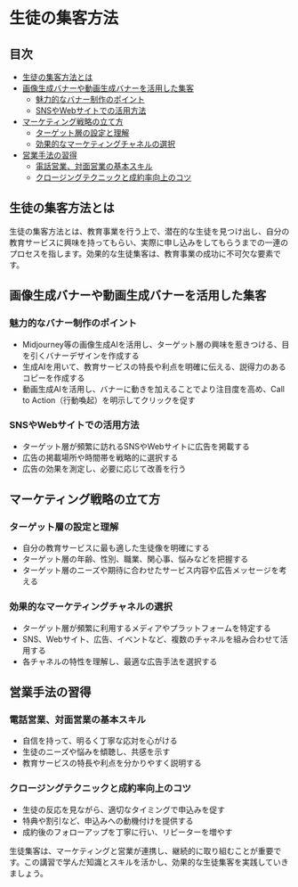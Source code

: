 # 生徒の集客方法

## 目次
- [生徒の集客方法とは](#introduction)
- [画像生成バナーや動画生成バナーを活用した集客](#banner-ads)
  - [魅力的なバナー制作のポイント](#banner-design)
  - [SNSやWebサイトでの活用方法](#banner-usage)
- [マーケティング戦略の立て方](#marketing-strategy)
  - [ターゲット層の設定と理解](#target-audience)
  - [効果的なマーケティングチャネルの選択](#marketing-channels)
- [営業手法の習得](#sales-techniques)
  - [電話営業、対面営業の基本スキル](#basic-sales-skills)
  - [クロージングテクニックと成約率向上のコツ](#closing-techniques)

<a id="introduction"></a>
## 生徒の集客方法とは
生徒の集客方法とは、教育事業を行う上で、潜在的な生徒を見つけ出し、自分の教育サービスに興味を持ってもらい、実際に申し込みをしてもらうまでの一連のプロセスを指します。効果的な生徒集客は、教育事業の成功に不可欠な要素です。

<a id="banner-ads"></a>
## 画像生成バナーや動画生成バナーを活用した集客

### <a id="banner-design"></a>魅力的なバナー制作のポイント
- Midjourney等の画像生成AIを活用し、ターゲット層の興味を惹きつける、目を引くバナーデザインを作成する
- 生成AIを用いて、教育サービスの特長や利点を明確に伝える、説得力のあるコピーを作成する
- 動画生成AIを活用し、バナーに動きを加えることでより注目度を高め、Call to Action（行動喚起）を明示してクリックを促す

### <a id="banner-usage"></a>SNSやWebサイトでの活用方法
- ターゲット層が頻繁に訪れるSNSやWebサイトに広告を掲載する
- 広告の掲載場所や時間帯を戦略的に選択する
- 広告の効果を測定し、必要に応じて改善を行う


<a id="marketing-strategy"></a>
## マーケティング戦略の立て方

### <a id="target-audience"></a>ターゲット層の設定と理解
- 自分の教育サービスに最も適した生徒像を明確にする
- ターゲット層の年齢、性別、職業、関心事、悩みなどを把握する
- ターゲット層のニーズや期待に合わせたサービス内容や広告メッセージを考える

### <a id="marketing-channels"></a>効果的なマーケティングチャネルの選択
- ターゲット層が頻繁に利用するメディアやプラットフォームを特定する
- SNS、Webサイト、広告、イベントなど、複数のチャネルを組み合わせて活用する
- 各チャネルの特性を理解し、最適な広告手法を選択する


<a id="sales-techniques"></a>
## 営業手法の習得

### <a id="basic-sales-skills"></a>電話営業、対面営業の基本スキル
- 自信を持って、明るく丁寧な応対を心がける
- 生徒のニーズや悩みを傾聴し、共感を示す
- 教育サービスの特長や利点を分かりやすく説明する

### <a id="closing-techniques"></a>クロージングテクニックと成約率向上のコツ
- 生徒の反応を見ながら、適切なタイミングで申込みを促す
- 特典や割引など、申込みへの動機付けを提供する
- 成約後のフォローアップを丁寧に行い、リピーターを増やす

生徒集客は、マーケティングと営業が連携し、継続的に取り組むことが重要です。この講習で学んだ知識とスキルを活かし、効果的な生徒集客を実践していきましょう。